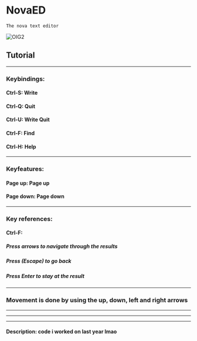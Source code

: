 # NovaED
`The nova text editor`

![OIG2](https://github.com/LowLevelCodingCH/NovaED/assets/135059709/d3e7a190-af58-472f-9a05-180c3ad8adf8)

## Tutorial

---

### Keybindings:
#### Ctrl-S: Write
#### Ctrl-Q: Quit
#### Ctrl-U: Write Quit
#### Ctrl-F: Find
#### Ctrl-H: Help

---

### Keyfeatures:
#### Page up: Page up
#### Page down: Page down

---

### Key references:
#### Ctrl-F:
##### Press arrows to navigate through the results
##### Press <ESC> (Escape) to go back
##### Press Enter to stay at the result

---

### Movement is done by using the up, down, left and right arrows

---
---
---

#### Description: code i worked on last year lmao
